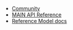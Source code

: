 * [Community](community.md)
* [MAIN API Reference](https://newscorp-ghfb.github.io/ncu-main/?go#main-api-documentation)
* [Reference Model docs](https://newscorp-ghfb.github.io/ncu-main-reference/#/)